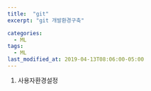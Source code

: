 ```yaml
---
title:  "git"
excerpt: "git 개발환경구축"

categories:
  - ML
tags:
  - ML
last_modified_at: 2019-04-13T08:06:00-05:00
---
```


1. 사용자환경설정

